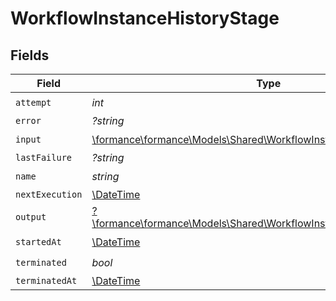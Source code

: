 # WorkflowInstanceHistoryStage


## Fields

| Field                                                                                                                             | Type                                                                                                                              | Required                                                                                                                          | Description                                                                                                                       |
| --------------------------------------------------------------------------------------------------------------------------------- | --------------------------------------------------------------------------------------------------------------------------------- | --------------------------------------------------------------------------------------------------------------------------------- | --------------------------------------------------------------------------------------------------------------------------------- |
| `attempt`                                                                                                                         | *int*                                                                                                                             | :heavy_check_mark:                                                                                                                | N/A                                                                                                                               |
| `error`                                                                                                                           | *?string*                                                                                                                         | :heavy_minus_sign:                                                                                                                | N/A                                                                                                                               |
| `input`                                                                                                                           | [\formance\formance\Models\Shared\WorkflowInstanceHistoryStageInput](../../models/shared/WorkflowInstanceHistoryStageInput.md)    | :heavy_check_mark:                                                                                                                | N/A                                                                                                                               |
| `lastFailure`                                                                                                                     | *?string*                                                                                                                         | :heavy_minus_sign:                                                                                                                | N/A                                                                                                                               |
| `name`                                                                                                                            | *string*                                                                                                                          | :heavy_check_mark:                                                                                                                | N/A                                                                                                                               |
| `nextExecution`                                                                                                                   | [\DateTime](https://www.php.net/manual/en/class.datetime.php)                                                                     | :heavy_minus_sign:                                                                                                                | N/A                                                                                                                               |
| `output`                                                                                                                          | [?\formance\formance\Models\Shared\WorkflowInstanceHistoryStageOutput](../../models/shared/WorkflowInstanceHistoryStageOutput.md) | :heavy_minus_sign:                                                                                                                | N/A                                                                                                                               |
| `startedAt`                                                                                                                       | [\DateTime](https://www.php.net/manual/en/class.datetime.php)                                                                     | :heavy_check_mark:                                                                                                                | N/A                                                                                                                               |
| `terminated`                                                                                                                      | *bool*                                                                                                                            | :heavy_check_mark:                                                                                                                | N/A                                                                                                                               |
| `terminatedAt`                                                                                                                    | [\DateTime](https://www.php.net/manual/en/class.datetime.php)                                                                     | :heavy_minus_sign:                                                                                                                | N/A                                                                                                                               |
